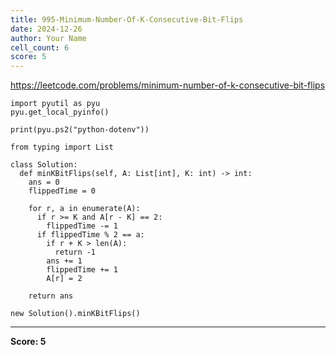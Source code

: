```yaml
---
title: 995-Minimum-Number-Of-K-Consecutive-Bit-Flips
date: 2024-12-26
author: Your Name
cell_count: 6
score: 5
---
```


https://leetcode.com/problems/minimum-number-of-k-consecutive-bit-flips


```
import pyutil as pyu
pyu.get_local_pyinfo()
```


```
print(pyu.ps2("python-dotenv"))
```


```
from typing import List
```


```
class Solution:
  def minKBitFlips(self, A: List[int], K: int) -> int:
    ans = 0
    flippedTime = 0

    for r, a in enumerate(A):
      if r >= K and A[r - K] == 2:
        flippedTime -= 1
      if flippedTime % 2 == a:
        if r + K > len(A):
          return -1
        ans += 1
        flippedTime += 1
        A[r] = 2

    return ans
```


```
new Solution().minKBitFlips()
```


---
**Score: 5**